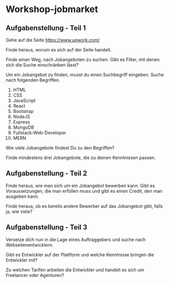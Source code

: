 # Workshop-jobmarket

## Aufgabenstellung - Teil 1
Gehe auf die Seite https://www.upwork.com/

Finde heraus, worum es sich auf der Seite handelt.

Finde einen Weg, nach Jobangeboten zu suchen. Gibt es Filter, mit denen sich die Suche einschränken lässt?

Um ein Jobangebot zu finden, musst du einen Suchbegriff eingeben. Suche nach folgenden Begriffen.
1. HTML
2. CSS
3. JavaScript
4. React
5. Bootstrap
6. NodeJS
7. Express
8. MongoDB
9. Fullstack-Web-Developer
10. MERN

Wie viele Jobangebote findest Du zu den Begriffen?

Finde mindestens drei Jobangebote, die zu deinen Kenntnissen passen.

## Aufgabenstellung - Teil 2
Finde heraus, wie man sich um ein Jobangebot bewerben kann. Gibt es Voraussetzungen, die man erfüllen muss und gibt es einen Credit, den man ausgeben kann.

Finde heraus, ob es bereits andere Bewerber auf das Jobangebot gibt, falls ja, wie viele?

## Aufgabenstellung - Teil 3
Versetze dich nun in die Lage eines Auftraggebers und suche nach Webseitenentwicklern.

Gibt es Entwickler auf der Plattform und welche Kenntnisse bringen die Entwickler mit?

Zu welchen Tarifen arbeiten die Entwickler und handelt es sich um Freelancer oder Agenturen?
